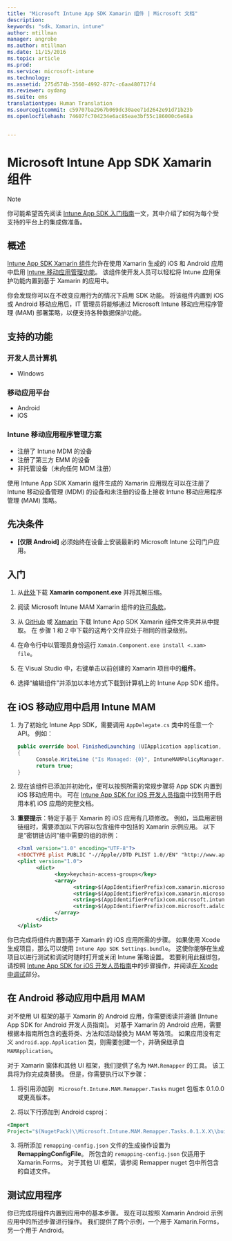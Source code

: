 ```yaml
---
title: "Microsoft Intune App SDK Xamarin 组件 | Microsoft 文档"
description: 
keywords: "sdk、Xamarin、intune"
author: mtillman
manager: angrobe
ms.author: mtillman
ms.date: 11/15/2016
ms.topic: article
ms.prod: 
ms.service: microsoft-intune
ms.technology: 
ms.assetid: 275d574b-3560-4992-877c-c6aa480717f4
ms.reviewer: oydang
ms.suite: ems
translationtype: Human Translation
ms.sourcegitcommit: c59707ba2967b069dc30aee71d2642e91d71b23b
ms.openlocfilehash: 74607fc704234e6ac85eae3bf55c186000c6e68a


---
```


# <a name="microsoft-intune-app-sdk-xamarin-component"></a>Microsoft Intune App SDK Xamarin 组件

> [!NOTE]
> 你可能希望首先阅读 [ Intune App SDK 入门指南](intune-app-sdk-get-started.md)一文，其中介绍了如何为每个受支持的平台上的集成做准备。



## <a name="overview"></a>概述
[Intune App SDK Xamarin 组件](https://components.xamarin.com/view/microsoft.intune.mam)允许在使用 Xamarin 生成的 iOS 和 Android 应用中启用 [Intune 移动应用管理功能](/intune/deploy-use/protect-app-data-using-mobile-app-management-policies-with-microsoft-intune)。 该组件使开发人员可以轻松将 Intune 应用保护功能内置到基于 Xamarin 的应用中。

你会发现你可以在不改变应用行为的情况下启用 SDK 功能。 将该组件内置到 iOS 或 Android 移动应用后，IT 管理员将能够通过 Microsoft Intune 移动应用程序管理 (MAM) 部署策略，以便支持各种数据保护功能。

## <a name="whats-supported"></a>支持的功能

### <a name="developer-machines"></a>开发人员计算机
* Windows


### <a name="mobile-app-platforms"></a>移动应用平台
* Android
* iOS


### <a name="intune-mobile-application-management-scenarios"></a>Intune 移动应用程序管理方案

* 注册了 Intune MDM 的设备
* 注册了第三方 EMM 的设备
* 非托管设备（未向任何 MDM 注册）

使用 Intune App SDK Xamarin 组件生成的 Xamarin 应用现在可以在注册了 Intune 移动设备管理 (MDM) 的设备和未注册的设备上接收 Intune 移动应用程序管理 (MAM) 策略。

## <a name="prerequisites"></a>先决条件

* **[仅限 Android]** 必须始终在设备上安装最新的 Microsoft Intune 公司门户应用。

## <a name="get-started"></a>入门

1.  从[此处](https://components.xamarin.com/submit/xpkg)下载 **Xamarin component.exe** 并将其解压缩。

2. 阅读 Microsoft Intune MAM Xamarin 组件的[许可条款](https://components.xamarin.com/license/microsoft.intune.mam)。

3.  从 [GitHub](https://github.com/msintuneappsdk/intune-app-sdk-xamarin) 或 [Xamarin](https://components.xamarin.com/license/microsoft.intune.mam) 下载 Intune App SDK Xamarin 组件文件夹并从中提取。 在 步骤 1 和 2 中下载的这两个文件应处于相同的目录级别。

4.  在命令行中以管理员身份运行 `Xamain.Component.exe install <.xam> file`。

5.  在 Visual Studio 中，右键单击以前创建的 Xamarin 项目中的**组件**。

6.  选择“编辑组件”并添加以本地方式下载到计算机上的 Intune App SDK 组件。



## <a name="enabling-intune-mam-in-your-ios-mobile-app"></a>在 iOS 移动应用中启用 Intune MAM
1.  为了初始化 Intune App SDK，需要调用 `AppDelegate.cs` 类中的任意一个 API。 例如：

      ```csharp
      public override bool FinishedLaunching (UIApplication application, NSDictionary launchOptions)
      {
            Console.WriteLine ("Is Managed: {0}", IntuneMAMPolicyManager.Instance.PrimaryUser != null);
            return true;
      }

      ```

2.  现在该组件已添加并初始化，便可以按照所需的常规步骤将 App SDK 内置到 iOS 移动应用中。 可在 [Intune App SDK for iOS 开发人员指南](intune-app-sdk-ios.md)中找到用于启用本机 iOS 应用的完整文档。
3. **重要提示**：特定于基于 Xamarin 的 iOS 应用有几项修改。 例如，当启用密钥链组时，需要添加以下内容以包含组件中包括的 Xamarin 示例应用。 以下是“密钥链访问”组中需要的组的示例：

      ```xml
      <?xml version="1.0" encoding="UTF-8"?>
      <!DOCTYPE plist PUBLIC "-//Apple//DTD PLIST 1.0//EN" "http://www.apple.com/DTDs/PropertyList-1.0.dtd">
      <plist version="1.0">
            <dict>
                  <key>keychain-access-groups</key>
                  <array>
                        <string>$(AppIdentifierPrefix)com.xamarin.microsoftintunesample</string>
                        <string>$(AppIdentifierPrefix)com.xamarin.microsoftintunesample.intunemam</string>
                        <string>$(AppIdentifierPrefix)com.microsoft.intune.mam</string>
                        <string>$(AppIdentifierPrefix)com.microsoft.adalcache</string>
                  </array>
            </dict>
      </plist>
      ```

你已完成将组件内置到基于 Xamarin 的 iOS 应用所需的步骤。 如果使用 Xcode 生成项目，那么可以使用 `Intune App SDK Settings.bundle`。 这使你能够在生成项目以进行测试和调试时随时打开或关闭 Intune 策略设置。 若要利用此捆绑包，请按照 [Intune App SDK for iOS 开发人员指南](intune-app-sdk-ios.md)中的步骤操作，并阅读[在 Xcode 中调试](intune-app-sdk-ios.md#status-result-and-debug-notifications)部分。

## <a name="enabling-mam-in-your-android-mobile-app"></a>在 Android 移动应用中启用 MAM
对不使用 UI 框架的基于 Xamarin 的 Android 应用，你需要阅读并遵循 [Intune App SDK for Android 开发人员指南]。 对基于 Xamarin 的 Android 应用，需要根据本指南所包含的[表](intune-app-sdk-android.md#replace-classes-methods-and-activities-with-their-mam-equivalent-required)将类、方法和活动替换为 MAM 等效项。 如果应用没有定义 `android.app.Application` 类，则需要创建一个，并确保继承自 `MAMApplication`。

对于 Xamarin 窗体和其他 UI 框架，我们提供了名为 `MAM.Remapper` 的工具。 该工具将为你完成类替换。 但是，你需要执行以下步骤：

1.  将引用添加到 ` Microsoft.Intune.MAM.Remapper.Tasks` nuget 包版本 0.1.0.0 或更高版本。

2.  将以下行添加到 Android csproj：
  ```xml
  <Import
  Project="$(NugetPack)\\Microsoft.Intune.MAM.Remapper.Tasks.0.1.X.X\\build\\MonoAndroid10\\Microsoft.Intune.MAM.Remapper.targets" />
  ```

3.  将所添加 `remapping-config.json` 文件的生成操作设置为 **RemappingConfigFile**。 所包含的 `remapping-config.json` 仅适用于 Xamarin.Forms。 对于其他 UI 框架，请参阅 Remapper nuget 包中所包含的自述文件。

## <a name="test-your-app"></a>测试应用程序

你已完成将组件内置到应用中的基本步骤。 现在可以按照 Xamarin Android 示例应用中的所述步骤进行操作。 我们提供了两个示例，一个用于 Xamarin.Forms，另一个用于 Android。



<!--HONumber=Dec16_HO2-->


